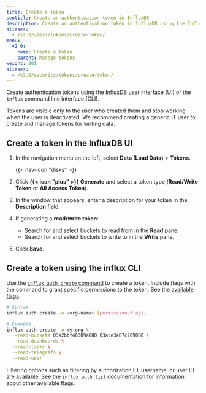 ```yaml
---
title: Create a token
seotitle: Create an authentication token in InfluxDB
description: Create an authentication token in InfluxDB using the InfluxDB UI or the `influx` CLI.
aliases:
  - /v2.0/users/tokens/create-token/
menu:
  v2_0:
    name: Create a token
    parent: Manage tokens
weight: 201
aliases:
  - /v2.0/security/tokens/create-token/
---
```


Create authentication tokens using the InfluxDB user interface (UI) or the `influx`
command line interface (CLI).

Tokens are visible only to the user who created them and stop working when the user is deactivated. We recommend creating a generic IT user to create and manage tokens for writing data.

## Create a token in the InfluxDB UI

1. In the navigation menu on the left, select **Data (Load Data)** > **Tokens**.

    {{< nav-icon "disks" >}}

2. Click **{{< icon "plus" >}} Generate** and select a token type
   (**Read/Write Token** or **All Access Token**).
3. In the window that appears, enter a description for your token in the **Description** field.
4. If generating a **read/write token**:
    - Search for and select buckets to read from in the **Read** pane.
    - Search for and select buckets to write to in the **Write** pane.
5. Click **Save**.

## Create a token using the influx CLI

Use the [`influx auth create` command](/v2.0/reference/cli/influx/auth/create) to create a token.
Include flags with the command to grant specific permissions to the token.
See the [available flags](/v2.0/reference/cli/influx/auth/create#flags).

```sh
# Syntax
influx auth create -o <org-name> [permission-flags]

# Example
influx auth create -o my-org \
  --read-buckets 03a2bbf46309a000 03ace3a87c269000 \
  --read-dashboards \
  --read-tasks \
  --read-telegrafs \
  --read-user
```

Filtering options such as filtering by authorization ID, username, or user ID are available.
See the [`influx auth list` documentation](/v2.0/reference/cli/influx/auth/list)
for information about other available flags.
